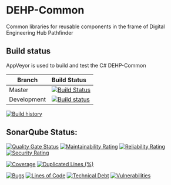 # DEHP-Common
Common libraries for reusable components in the frame of Digital Engineering Hub Pathfinder

## Build status

AppVeyor is used to build and test the C# DEHP-Common

Branch | Build Status
------- | :------------
Master |  [![Build Status](https://ci.appveyor.com/api/projects/status/sxq2k1lvqpeijot7/branch/master?svg=true)](https://ci.appveyor.com/project/rheagroup/dehp-common/branch/master)
Development |  [![Build status](https://ci.appveyor.com/api/projects/status/sxq2k1lvqpeijot7/branch/development?svg=true)](https://ci.appveyor.com/project/rheagroup/dehp-common/branch/development)

[![Build history](https://buildstats.info/appveyor/chart/rheagroup/dehp-common)](https://ci.appveyor.com/project/rheagroup/dehp-common)

## SonarQube Status:
[![Quality Gate Status](https://sonarcloud.io/api/project_badges/measure?project=RHEAGROUP_DEHP-Common&metric=alert_status)](https://sonarcloud.io/dashboard?id=RHEAGROUP_DEHP-Common)
[![Maintainability Rating](https://sonarcloud.io/api/project_badges/measure?project=RHEAGROUP_DEHP-Common&metric=sqale_rating)](https://sonarcloud.io/dashboard?id=RHEAGROUP_DEHP-Common)
[![Reliability Rating](https://sonarcloud.io/api/project_badges/measure?project=RHEAGROUP_DEHP-Common&metric=reliability_rating)](https://sonarcloud.io/dashboard?id=RHEAGROUP_DEHP-Common)
[![Security Rating](https://sonarcloud.io/api/project_badges/measure?project=RHEAGROUP_DEHP-Common&metric=security_rating)](https://sonarcloud.io/dashboard?id=RHEAGROUP_DEHP-Common)

[![Coverage](https://sonarcloud.io/api/project_badges/measure?project=RHEAGROUP_DEHP-Common&metric=coverage)](https://sonarcloud.io/dashboard?id=RHEAGROUP_DEHP-Common)
[![Duplicated Lines (%)](https://sonarcloud.io/api/project_badges/measure?project=RHEAGROUP_DEHP-Common&metric=duplicated_lines_density)](https://sonarcloud.io/dashboard?id=RHEAGROUP_DEHP-Common)

[![Bugs](https://sonarcloud.io/api/project_badges/measure?project=RHEAGROUP_DEHP-Common&metric=bugs)](https://sonarcloud.io/dashboard?id=RHEAGROUP_DEHP-Common)
[![Lines of Code](https://sonarcloud.io/api/project_badges/measure?project=RHEAGROUP_DEHP-Common&metric=ncloc)](https://sonarcloud.io/dashboard?id=RHEAGROUP_DEHP-Common)
[![Technical Debt](https://sonarcloud.io/api/project_badges/measure?project=RHEAGROUP_DEHP-Common&metric=sqale_index)](https://sonarcloud.io/dashboard?id=RHEAGROUP_DEHP-Common)
[![Vulnerabilities](https://sonarcloud.io/api/project_badges/measure?project=RHEAGROUP_DEHP-Common&metric=vulnerabilities)](https://sonarcloud.io/dashboard?id=RHEAGROUP_DEHP-Common)
